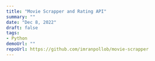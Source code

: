```yaml
---
title: "Movie Scrapper and Rating API"
summary: ""
date: "Dec 8, 2022"
draft: false
tags:
- Python
demoUrl: ""
repoUrl: https://github.com/imranpollob/movie-scrapper
---
```

